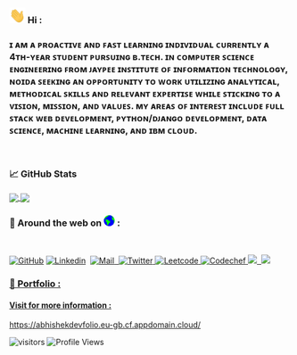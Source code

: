 ### <img src="https://github.com/abhisheksaxena1998/abhisheksaxena1998/blob/master/Hi.gif" height= "28px" alt="GitHub"> Hi :
<h3><p align="center"><strong>
	
ɪ ᴀᴍ ᴀ ᴘʀᴏᴀᴄᴛɪᴠᴇ ᴀɴᴅ ꜰᴀꜱᴛ ʟᴇᴀʀɴɪɴɢ ɪɴᴅɪᴠɪᴅᴜᴀʟ ᴄᴜʀʀᴇɴᴛʟʏ ᴀ 4ᴛʜ-ʏᴇᴀʀ ꜱᴛᴜᴅᴇɴᴛ ᴘᴜʀꜱᴜɪɴɢ ʙ.ᴛᴇᴄʜ. ɪɴ ᴄᴏᴍᴘᴜᴛᴇʀ ꜱᴄɪᴇɴᴄᴇ ᴇɴɢɪɴᴇᴇʀɪɴɢ ꜰʀᴏᴍ ᴊᴀʏᴘᴇᴇ ɪɴꜱᴛɪᴛᴜᴛᴇ ᴏꜰ ɪɴꜰᴏʀᴍᴀᴛɪᴏɴ ᴛᴇᴄʜɴᴏʟᴏɢʏ, ɴᴏɪᴅᴀ ꜱᴇᴇᴋɪɴɢ ᴀɴ ᴏᴘᴘᴏʀᴛᴜɴɪᴛʏ ᴛᴏ ᴡᴏʀᴋ ᴜᴛɪʟɪᴢɪɴɢ ᴀɴᴀʟʏᴛɪᴄᴀʟ, ᴍᴇᴛʜᴏᴅɪᴄᴀʟ ꜱᴋɪʟʟꜱ ᴀɴᴅ ʀᴇʟᴇᴠᴀɴᴛ ᴇxᴘᴇʀᴛɪꜱᴇ ᴡʜɪʟᴇ ꜱᴛɪᴄᴋɪɴɢ ᴛᴏ ᴀ ᴠɪꜱɪᴏɴ, ᴍɪꜱꜱɪᴏɴ, ᴀɴᴅ ᴠᴀʟᴜᴇꜱ. ᴍʏ ᴀʀᴇᴀꜱ ᴏꜰ ɪɴᴛᴇʀᴇꜱᴛ ɪɴᴄʟᴜᴅᴇ ꜰᴜʟʟ ꜱᴛᴀᴄᴋ ᴡᴇʙ ᴅᴇᴠᴇʟᴏᴘᴍᴇɴᴛ, ᴘʏᴛʜᴏɴ/ᴅᴊᴀɴɢᴏ ᴅᴇᴠᴇʟᴏᴘᴍᴇɴᴛ, ᴅᴀᴛᴀ ꜱᴄɪᴇɴᴄᴇ, ᴍᴀᴄʜɪɴᴇ ʟᴇᴀʀɴɪɴɢ, ᴀɴᴅ ɪʙᴍ ᴄʟᴏᴜᴅ.
	</strong></p></h3>
<br />

### &#x1f4c8; GitHub Stats

<a href="https://github.com/abhisheksaxena1998/">
  <img align="center" src="https://github-readme-stats.vercel.app/api?username=abhisheksaxena1998&show_icons=true&count_private=true&include_all_commits=true" height="180rem" />
</a>
<a href="https://github.com/abhisheksaxena1998/">
  <img align="center" src="https://github-readme-stats.vercel.app/api/top-langs/?username=abhisheksaxena1998&layout=compact" height="180rem"/>
</a>

### 📱 Around the web on <img src="https://github.com/abhisheksaxena1998/abhisheksaxena1998/blob/master/Earth.gif" height= "20px" alt="GitHub"> :
<br />

<p align="left">
	<a href="https://github.com/abhisheksaxena1998"><img src="https://techcrunch.com/wp-content/uploads/2010/07/github-logo.png?w=64" height= "40px" alt="GitHub"></a>				<a href="https://www.linkedin.com/in/abhishek-saxena-5ba805180/"><img src="https://cdn.pixabay.com/photo/2017/08/22/11/56/linked-in-2668700_1280.png?w=32" height= "40px" alt="Linkedin"></a>&nbsp;						<a href="mailto:abhi123923@gmail.com"><img src="https://cdn2.iconfinder.com/data/icons/social-media-2259/512/gmail-512.png" height= "40px" alt="Mail">&nbsp;						<a href="https://twitter.com/abhE98"> <img src="https://cdn2.iconfinder.com/data/icons/minimalism/512/twitter.png" height= "40px" alt="Twitter">				<a href="https://leetcode.com/legion_abhe/"> <img src="https://leetcode.com/static/images/LeetCode_logo.png" height= "40px" alt="Leetcode">				<a href="https://www.codechef.com/users/abhe"> <img src="https://avatars1.githubusercontent.com/u/11960354?s=460&u=a77c97db3237e61ac0548a9d887f35c74c7e595e&v=4" height= "40px" alt="Codechef">						<a href="https://www.hackerrank.com/abhi123923"> <img src="https://upload.wikimedia.org/wikipedia/commons/4/40/HackerRank_Icon-1000px.png" height= "40px">&nbsp;							<a href="https://www.hackerearth.com/@abhishek5861"> <img height= "40px" src="https://upload.wikimedia.org/wikipedia/commons/e/e8/HackerEarth_logo.png" ></p>
	
### 💼 Portfolio :


#### Visit for more information : 


<p align="left">
<a href="https://abhishekdevfolio.eu-gb.cf.appdomain.cloud/" alt="My Portfolio">https://abhishekdevfolio.eu-gb.cf.appdomain.cloud/</a>

![visitors](https://visitor-badge.laobi.icu/badge?page_id=abhisheksaxena1998) ![Profile Views](https://komarev.com/ghpvc/?username=abhisheksaxena1998&color=blue)


</p>
<!--
**abhisheksaxena1998/abhisheksaxena1998** is a ✨ _special_ ✨ repository because its `README.md` (this file) appears on your GitHub profile.

Here are some ideas to get you started:

- 🔭 I’m currently working on ...
- 🌱 I’m currently learning ...
- 👯 I’m looking to collaborate on ...
- 🤔 I’m looking for help with ...
- 💬 Ask me about ...
- 📫 How to reach me: ...
- 😄 Pronouns: ...
- ⚡ Fun fact: ...
-->
